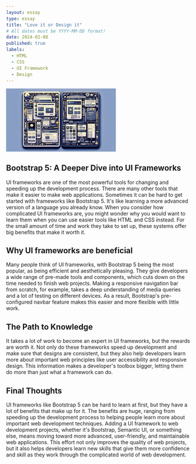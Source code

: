 ```yaml
---
layout: essay
type: essay
title: "Love it or Design it"
# All dates must be YYYY-MM-DD format!
date: 2024-02-08
published: true
labels:
  - HTML
  - CSS
  - UI Framework
  - Design
---
```

<div class="text-center p-2">
  <img width="300px" src="../img/UIPIC.JPEG" >
</div>

## Bootstrap 5: A Deeper Dive into UI Frameworks
UI frameworks are one of the most powerful tools for changing and speeding up the development process. There are many other tools that make it easier to make web applications. Sometimes it can be hard to get started with frameworks like Bootstrap 5. It's like learning a more advanced version of a language you already know. When you consider how complicated UI frameworks are, you might wonder why you would want to learn them when you can use easier tools like HTML and CSS instead. For the small amount of time and work they take to set up, these systems offer big benefits that make it worth it.

## Why UI frameworks are beneficial
Many people think of UI frameworks, with Bootstrap 5 being the most popular, as being efficient and aesthetically pleasing. They give developers a wide range of pre-made tools and components, which cuts down on the time needed to finish web projects. Making a responsive navigation bar from scratch, for example, takes a deep understanding of media queries and a lot of testing on different devices. As a result, Bootstrap's pre-configured navbar feature makes this easier and more flexible with little work.

## The Path to Knowledge
It takes a lot of work to become an expert in UI frameworks, but the rewards are worth it. Not only do these frameworks speed up development and make sure that designs are consistent, but they also help developers learn more about important web principles like user accessibility and responsive design. This information makes a developer's toolbox bigger, letting them do more than just what a framework can do.

## Final Thoughts
UI frameworks like Bootstrap 5 can be hard to learn at first, but they have a lot of benefits that make up for it. The benefits are huge, ranging from speeding up the development process to helping people learn more about important web development techniques. Adding a UI framework to web development projects, whether it's Bootstrap, Semantic UI, or something else, means moving toward more advanced, user-friendly, and maintainable web applications. This effort not only improves the quality of web projects, but it also helps developers learn new skills that give them more confidence and skill as they work through the complicated world of web development.
